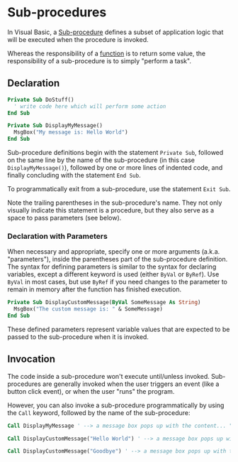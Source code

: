 # Sub-procedures

In Visual Basic, a [Sub-procedure](https://docs.microsoft.com/en-us/dotnet/visual-basic/programming-guide/language-features/procedures/sub-procedures) defines a subset of application logic that will be executed when the procedure is invoked.

Whereas the responsibility of a [function](functions.md) is to return some value, the responsibility of a sub-procedure is to simply "perform a task".

## Declaration

```vb
Private Sub DoStuff()
  ' write code here which will perform some action
End Sub
```

```vb
Private Sub DisplayMyMessage()
  MsgBox("My message is: Hello World")
End Sub
```

Sub-procedure definitions begin with the statement `Private Sub`, followed on the same line by the name of the sub-procedure (in this case `DisplayMyMessage()`), followed by one or more lines of indented code, and finally concluding with the statement `End Sub`.

To programmatically exit from a sub-procedure, use the statement `Exit Sub`.

Note the trailing parentheses in the sub-procedure's name. They not only visually indicate this statement is a procedure, but they also serve as a space to pass parameters (see below).

### Declaration with Parameters

When necessary and appropriate, specify one or more arguments (a.k.a. "parameters"), inside the parentheses part of the sub-procedure definition. The syntax for defining parameters is similar to the syntax for declaring variables, except a different keyword is used (either `ByVal` or `ByRef`). Use `ByVal` in most cases, but use `ByRef` if you need changes to the parameter to remain in memory after the function has finished execution.

```vb
Private Sub DisplayCustomMessage(ByVal SomeMessage As String)
  MsgBox("The custom message is: " & SomeMessage)
End Sub
```

These defined parameters represent variable values that are expected to be passed to the sub-procedure when it is invoked.

## Invocation

The code inside a sub-procedure won't execute until/unless invoked. Sub-procedures are generally invoked when the user triggers an event (like a button click event), or when the user "runs" the program.

However, you can also invoke a sub-procedure programmatically by using the `Call` keyword, followed by the name of the sub-procedure:

```vb
Call DisplayMyMessage ' --> a message box pops up with the content... "My message is: Hello World"
```

```vb
Call DisplayCustomMessage("Hello World") ' --> a message box pops up with the content... "The custom message is: Hello World"

Call DisplayCustomMessage("Goodbye") ' --> a message box pops up with the content... "The custom message is: Goodbye"
```
